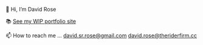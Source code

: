 👋 Hi, I’m David Rose

📚 [See my WIP portfolio site](https://davidsrrose.github.io/davidsrrose)

📫 How to reach me ... 
    david.sr.rose@gmail.com
    david.rose@theriderfirm.cc
